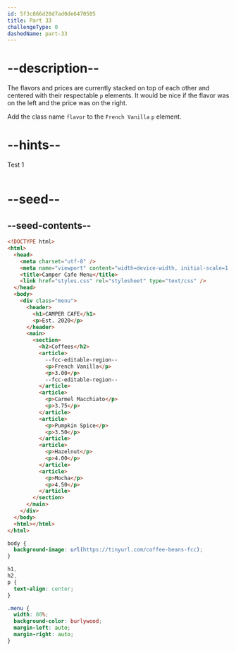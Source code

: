 ```yaml
---
id: 5f3c866d28d7ad0de6470505
title: Part 33
challengeType: 0
dashedName: part-33
---
```


# --description--

The flavors and prices are currently stacked on top of each other and centered with their respectable `p` elements. It would be nice if the flavor was on the left and the price was on the right.

Add the class name `flavor` to the `French Vanilla` `p` element.

# --hints--

Test 1

```js

```

# --seed--

## --seed-contents--

```html
<!DOCTYPE html>
<html>
  <head>
    <meta charset="utf-8" />
    <meta name="viewport" content="width=device-width, initial-scale=1.0" />
    <title>Camper Cafe Menu</title>
    <link href="styles.css" rel="stylesheet" type="text/css" />
  </head>
  <body>
    <div class="menu">
      <header>
        <h1>CAMPER CAFE</h1>
        <p>Est. 2020</p>
      </header>
      <main>
        <section>
          <h2>Coffees</h2>
          <article>
            --fcc-editable-region--
            <p>French Vanilla</p>
            <p>3.00</p>
            --fcc-editable-region--
          </article>
          <article>
            <p>Carmel Macchiato</p>
            <p>3.75</p>
          </article>
          <article>
            <p>Pumpkin Spice</p>
            <p>3.50</p>
          </article>
          <article>
            <p>Hazelnut</p>
            <p>4.00</p>
          </article>
          <article>
            <p>Mocha</p>
            <p>4.50</p>
          </article>
        </section>
      </main>
    </div>
  </body>
  <html></html>
</html>
```

```css
body {
  background-image: url(https://tinyurl.com/coffee-beans-fcc);
}

h1,
h2,
p {
  text-align: center;
}

.menu {
  width: 80%;
  background-color: burlywood;
  margin-left: auto;
  margin-right: auto;
}
```

